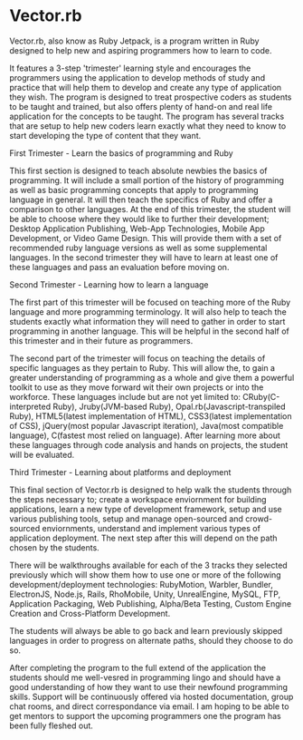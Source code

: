 # Vector.rb
Vector.rb, also know as Ruby Jetpack, is a program written in Ruby designed to help new and aspiring programmers how to learn to code.

It features a 3-step 'trimester' learning style and encourages the programmers using the application to develop methods of study and practice that will help them to develop and create any type of application they wish. The program is designed to treat prospective coders as students to be taught and trained, but also offers plenty of hand-on and real life application for the concepts to be taught. The program has several tracks that are setup to help new coders learn exactly what they need to know to start developing the type of content that they want.


First Trimester - Learn the basics of programming and Ruby

This first section is designed to teach absolute newbies the basics of programming. It will include a small portion of the history of programming as well as basic programming concepts that apply to programming language in general. It will then teach the specifics of Ruby and offer a comparison to other languages. At the end of this trimester, the student will be able to choose where they would like to further their development;
	Desktop Application Publishing, Web-App Technologies, Mobile App Development, or Video Game Design.
This will provide them with a set of recommended ruby language versions as well as some supplemental languages. In the second trimester they will have to learn at least one of these languages and pass an evaluation before moving on.
  
Second Trimester - Learning how to learn a language

The first part of this trimester will be focused on teaching more of the Ruby language and more programming terminology. It will also help to teach the students exactly what information they will need to gather in order to start programming in another language. This will be helpful in the second half of this trimester and in their future as programmers.
  
The second part of the trimester will focus on teaching the details of specific languages as they pertain to Ruby. This will allow the, to gain a greater understanding of programming as a whole and give them a powerful toolkit to use as they move forward wit their own projects or into the workforce. 
These languages include but are not yet limited to:
	CRuby(C-interpreted Ruby), Jruby(JVM-based Ruby), Opal.rb(Javascript-transpiled Ruby), HTML5(latest implementation of HTML), CSS3(latest implementation of CSS), jQuery(most popular Javascript iteration), Java(most compatible language), C(fastest most relied on language).
After learning more about these languages through code analysis and hands on projects, the student will be evaluated.
  
Third Trimester - Learning about platforms and deployment

This final section of Vector.rb is designed to help walk the students through the steps necessary to; create a workspace enviornment for building applications, learn a new type of development framework, setup and use various publishing tools, setup and manage open-sourced and crowd-sourced enviornments, understand and implement various types of application deployment. The next step after this will depend on the path chosen by the students. 

There will be walkthroughs available for each of the 3 tracks they selected previously which will show them how to use one or more of the following development/deployment technologies:
	RubyMotion, Warbler, Bundler, ElectronJS, Node.js, Rails, RhoMobile, Unity, UnrealEngine, MySQL, FTP, Application Packaging, Web Publishing, Alpha/Beta Testing, Custom Engine Creation and Cross-Platform Development.

The students will always be able to go back and learn previously skipped languages in order to progress on alternate paths, should they choose to do so.
  

After completing the program to the full extend of the application the students should me well-vesred in programming lingo and should have a good understanding of how they want to use their newfound programming skills. Support will be continuously offered via hosted documentation, group chat rooms, and direct correspondance via email. I am hoping to be able to get mentors to support the upcoming programmers one the program has been fully fleshed out.

